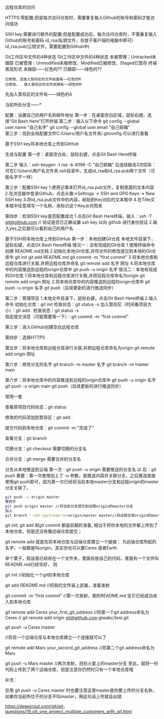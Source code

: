 远程仓库的访问

HTTPS:零配置;但是每次访问仓库时，需要重复输入Github的账号和密码才能访问成功
 
SSH key:需要进行额外的配置;但是配置成功后，每次访问仓库时，不需重复输入Github的账号和密码
        id_rsa(私钥文件，存放于客户端的电脑中即可)
        id_rsa.pub(公钥文件，需要配置到Github中)


Git工作区中文件的4种状态
Git工作区中文件的4种状态
        未被管理：Untracked未跟踪
        已被管理：Unmodified未被修改、Modified已被修改、Staged已暂存
终端表现形式
    未跟踪——红色的??
    已跟踪——绿色的??
    
    已修改、没放入暂存区的文件前面有——红色的M
    已修改、  放入暂存区的文件前面有——绿色的M
 
 
先加入暂存区的文件有——绿色的A
 
当前所处分支——*


配置：设置自己的用户名和邮件地址
    第一步：在桌面空白区域，鼠标右键，选择“Git Bash Here”打开终端
    第二步：输入以下命令
          git config --global user.name "自己名字"
          git config --global user.email "自己邮箱"    
    第三步：找到全局配置文件C:/Users/用户名文件夹/.gitconfig 可以进行查看



基于SSH key将本地仓库上传到GitHub

生成与配置
第一步：桌面空白处，鼠标右键，点击Git Bash Here终端
 
 
第二步
    输入：ssh-keygen -t rsa -b 4096 -C "自己邮箱"
    后连续敲击3次回车：可在C:\Users\用户名文件夹\.ssh目录中，生成id_rsa和id_rsa.pub两个文件（可能名字不一样）
 
 
第三步：配置SSH key
    1.使用记事本打开id_rsa.pub文件，复制里面的文本内容
    2.在浏览器中登录Github，点击头像->Settings -> SSH and GPG Keys -> New SSH key
    3.将id_rsa.pub文件中的内容，粘贴到Key对应的文本框中
    4.在Title文本框中任意填写一个名称，来标识这个Key从何而来
 
 
第四步：检测SSH key是否配置成功
    1.点击Git Bash Here终端，输入：ssh -T git@github.com   // 验证是否已正确设置 ssh key 以向 github 进行身份验证
    2.输入yes,之后就可以看到自己的用户名


基于SSH将本地仓库上传到GitHub
第一步：本地创建Git仓库
本地文件目录下，鼠标右键，点击Git Bash Here终端
    情况一：没有现成的Git仓库
        1.使用终端命令创建 README.md文档
        2.初始化本地Git仓库,并将文件的修改提交到本地的Git仓库中
            git init
            git add README.md
            git commit -m "first commit"
        3.将本地仓库和远程仓库进行关联,并把远程仓库并命名
            git remote add 名字 网址
        4.将本地仓库中的内容推送到远程的origin仓库中
            git push -u origin 名字
    情况二：本地有现成的Git仓库
        1.将本地仓库和远程仓库进行关联,并把远程仓库命名为origin
            git remote add origin 网址
        2.将本地仓库中的内容推送到远程的origin仓库中
            git push -u origin 名字
            git push（后续更新的进行推送同步）
 
第二步：管理项目
    1.本地文件目录下，鼠标右键，点击Git Bash Here终端
    2.输入命令
        初始化仓库：git init
        检查状态：git status -s
        加入暂存区（时间看项目大小）：git add .
        检查状态：git status -s    
        指定提交消息（可能需要等一下）：git commit -m "first commit"
 
 
第三步：进入GitHub创建空白远程仓库
 
 
第四步：选择HTTPS
 
 
第五步：将本地仓库和远程仓库进行关联,并把远程仓库命名为origin
            git remote add origin 网址
 
第六步：修改分支的名字  git branch -m master 名字
            git branch -m master main
 
 
第六步：将本地仓库中的内容推送到远程的origin仓库中  git push -u origin 名字
                git push -u origin main
                git push（后续更新的进行推送同步）


常用一套

查看原项目代码状态：git status
 
修改的代码添加到暂存区：git add .
 
提交代码到本地仓库：git commit -m "完成了"
 
查看分支：git branch
 
切换分支：git checkout 需要切换的分支名
 
合并分支：git merge 需要合并的分支名
 
分支从本地推送到云端
    第一次：git push -u origin 需要推送的分支名
    以  后：git push
重要：第一次使用加上了 -u 参数，是推送内容并关联分支，之后推送直接使用git push即可，因为第一次已经将当前本地master分支和远程origin的master分支关联了。

```bash
git push -u origin master 
等同于
git push origin master //将当前分支提交到远程origin的master分支
加上
git branch --set-upstream-to=origin/master master//将远程仓库origin的master分支与本地仓库master分支关联
```



git init, git add 和git commit 都是前期的准备, 相当于将你本地的文件都上传到了本地仓库，但是还没有像远端仓库提交；

git remote add    就是先将本地仓库与远端仓库建立一个链接： 
为远端仓库所起的名字，一般都是叫origin，其实你也可以要Ceres 或者Earth



举个栗子，假设我已经存在一个文件夹，里面存放自己的代码，里面有一个文件叫README.md已经写好， 则

git init //初始化一个git的本地仓库

git add README.md //将我的文件装上武器，准备发射

git commit -m “first commit” //第一次发射，我的README.md 宝贝已经成功进入到本地仓库

git remote add Ceres your_first_git_address //将第一个git address命名为Ceres
// git remote add origin git@github.com:glwabc/test.git

git push -u Ceres master

//将另一个远端仓库与本地仓库建立一个连接就可以了

git remote add Mars your_second_git_address //将第二个git address命名为Mars

git push -u Mars master //再次发射，目标火星上的master分支
至此，就将一份代码上传到了两个远端仓库，但是注意你仍然时只有一个本地仓库哦

补充：

在用 git push -u Ceres master 时也要注意这里master是你要上传的分支名称，如果你当前所位于的分支不叫master，用这句话上传就会出错


https://deepinout.com/git/git-questions/19_git_one_project_multiple_customers_with_git.html